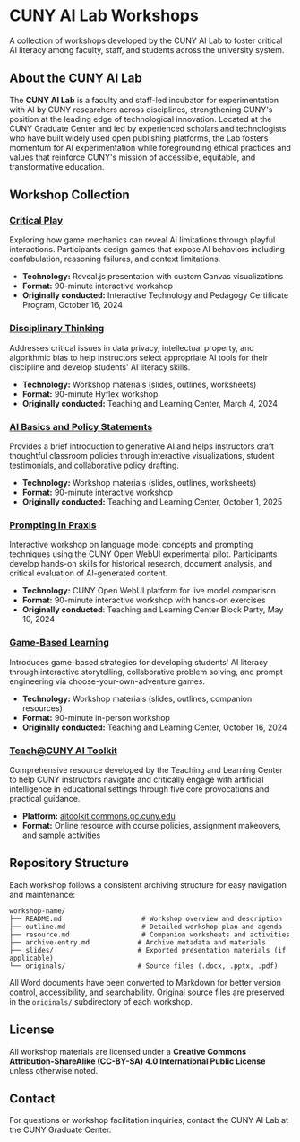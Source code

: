 # CUNY AI Lab Workshops

A collection of workshops developed by the CUNY AI Lab to foster critical AI literacy among faculty, staff, and students across the university system.

## About the CUNY AI Lab

The **CUNY AI Lab** is a faculty and staff-led incubator for experimentation with AI by CUNY researchers across disciplines, strengthening CUNY's position at the leading edge of technological innovation. Located at the CUNY Graduate Center and led by experienced scholars and technologists who have built widely used open publishing platforms, the Lab fosters momentum for AI experimentation while foregrounding ethical practices and values that reinforce CUNY's mission of accessible, equitable, and transformative education.

## Workshop Collection

### [Critical Play](./critical-play/)
Exploring how game mechanics can reveal AI limitations through playful interactions. Participants design games that expose AI behaviors including confabulation, reasoning failures, and context limitations.

- **Technology:** Reveal.js presentation with custom Canvas visualizations
- **Format:** 90-minute interactive workshop
- **Originally conducted:** Interactive Technology and Pedagogy Certificate Program, October 16, 2024

### [Disciplinary Thinking](./disciplinary-thinking/)
Addresses critical issues in data privacy, intellectual property, and algorithmic bias to help instructors select appropriate AI tools for their discipline and develop students' AI literacy skills.

- **Technology:** Workshop materials (slides, outlines, worksheets)
- **Format:** 90-minute Hyflex workshop
- **Originally conducted:** Teaching and Learning Center, March 4, 2024

### [AI Basics and Policy Statements](./ai-policy-basics/)
Provides a brief introduction to generative AI and helps instructors craft thoughtful classroom policies through interactive visualizations, student testimonials, and collaborative policy drafting.

- **Technology:** Workshop materials (slides, outlines, worksheets)
- **Format:** 90-minute interactive workshop
- **Originally conducted:** Teaching and Learning Center, October 1, 2025

### [Prompting in Praxis](./prompting-in-praxis/)
Interactive workshop on language model concepts and prompting techniques using the CUNY Open WebUI experimental pilot. Participants develop hands-on skills for historical research, document analysis, and critical evaluation of AI-generated content.

- **Technology:** CUNY Open WebUI platform for live model comparison
- **Format:** 90-minute interactive workshop with hands-on exercises
- **Originally conducted**: Teaching and Learning Center Block Party, May 10, 2024

### [Game-Based Learning](./game-based-learning/)
Introduces game-based strategies for developing students' AI literacy through interactive storytelling, collaborative problem solving, and prompt engineering via choose-your-own-adventure games.

- **Technology:** Workshop materials (slides, outlines, companion resources)
- **Format:** 90-minute in-person workshop
- **Originally conducted:** Teaching and Learning Center, October 16, 2024

### [Teach@CUNY AI Toolkit](./tcuny-ai-toolkit/)
Comprehensive resource developed by the Teaching and Learning Center to help CUNY instructors navigate and critically engage with artificial intelligence in educational settings through five core provocations and practical guidance.

- **Platform:** [aitoolkit.commons.gc.cuny.edu](https://aitoolkit.commons.gc.cuny.edu/)
- **Format:** Online resource with course policies, assignment makeovers, and sample activities

## Repository Structure

Each workshop follows a consistent archiving structure for easy navigation and maintenance:

```
workshop-name/
├── README.md                    # Workshop overview and description
├── outline.md                   # Detailed workshop plan and agenda
├── resource.md                  # Companion worksheets and activities
├── archive-entry.md            # Archive metadata and materials
├── slides/                     # Exported presentation materials (if applicable)
└── originals/                  # Source files (.docx, .pptx, .pdf)
```

All Word documents have been converted to Markdown for better version control, accessibility, and searchability. Original source files are preserved in the `originals/` subdirectory of each workshop.

## License

All workshop materials are licensed under a **Creative Commons Attribution-ShareAlike (CC-BY-SA) 4.0 International Public License** unless otherwise noted.

## Contact

For questions or workshop facilitation inquiries, contact the CUNY AI Lab at the CUNY Graduate Center.
